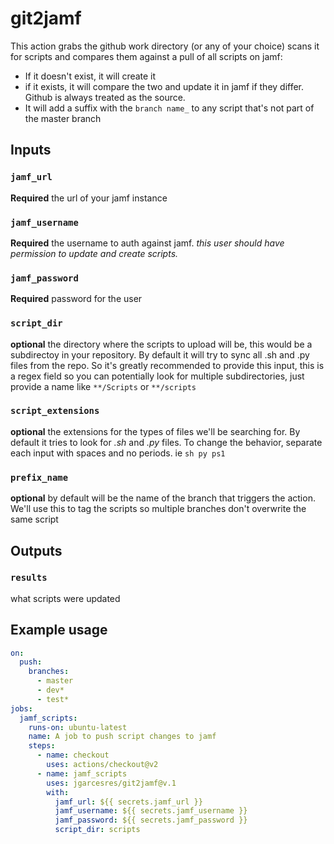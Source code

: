# git2jamf
This action grabs the github work directory (or any of your choice) scans it for scripts and compares them against a pull of all scripts on jamf:
* If it doesn't exist, it will create it
* if it exists, it will compare the two and update it in jamf if they differ. Github is always treated as the source.
* It will add a suffix with the `branch name_`  to any script that's not part of the master branch
## Inputs

### `jamf_url`

**Required** the url of your jamf instance

### `jamf_username`

**Required** the username to auth against jamf. *this user should have permission to update and create scripts.*

### `jamf_password`

**Required** password for the user

### `script_dir`

**optional** the directory where the scripts to upload will be, this would be a subdirectoy in your repository. By default it will try to sync all .sh and .py files from the repo. So it's greatly recommended to provide this input, this is a regex field so you can potentially look for multiple subdirectories, just provide a name like `**/Scripts` or `**/scripts`

### `script_extensions`

**optional** the extensions for the types of files we'll be searching for. By default it tries to look for *.sh* and *.py* files. To change the behavior, separate each input with spaces and no periods. ie `sh py ps1`

### `prefix_name`

**optional** by default will be the name of the branch that triggers the action. We'll use this to tag the scripts so multiple branches don't overwrite the same script


## Outputs

### `results`

what scripts were updated

## Example usage

```yaml
on:
  push:
    branches: 
      - master
      - dev*
      - test*
jobs:
  jamf_scripts:
    runs-on: ubuntu-latest
    name: A job to push script changes to jamf
    steps:
      - name: checkout
        uses: actions/checkout@v2
      - name: jamf_scripts 
        uses: jgarcesres/git2jamf@v.1
        with: 
          jamf_url: ${{ secrets.jamf_url }}
          jamf_username: ${{ secrets.jamf_username }}
          jamf_password: ${{ secrets.jamf_password }}
          script_dir: scripts
```  
